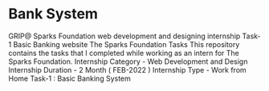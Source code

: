 # Bank System
GRIP@ Sparks Foundation web development and designing internship 
Task-1 Basic Banking website The Sparks Foundation Tasks This repository contains the tasks that I completed while working as an intern for The Sparks Foundation. 
Internship Category - Web Development and Design Internship Duration - 2 Month ( FEB-2022 ) Internship Type - Work from Home Task-1 : Basic Banking System
